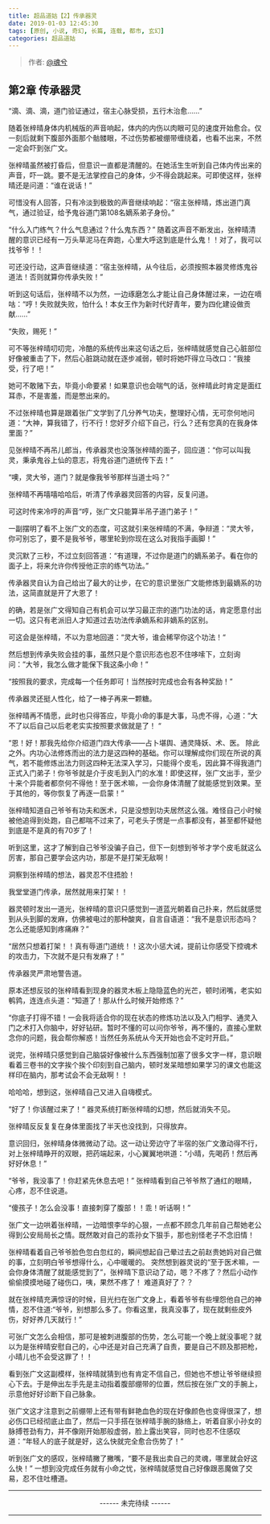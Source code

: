 ```yaml
---
title: 超品道姑【2】传承器灵
date: 2019-01-03 12:45:30
tags: [原创, 小说, 奇幻, 长篇, 连载, 都市, 玄幻]
categories: 超品道姑
---
```


> 作者: [@魂兮](http://weibo.com/paigu77)

## 第2章 传承器灵

“滴、滴、滴，道门验证通过，宿主心脉受损，五行木治愈……”

随着张梓晴身体内机械版的声音响起，体内的内伤以肉眼可见的速度开始愈合。仅一刻后就剩下腹部外面那个骷髅眼，不过伤势都被绷带缠绕着，也看不出来，不然一定会吓到张广文。

张梓晴虽然被打昏后，但意识一直都是清醒的。在她活生生听到自己体内传出来的声音，吓一跳。要不是无法掌控自己的身体，少不得会跳起来。可即使这样，张梓晴还是问道：“谁在说话！”

可惜没有人回答，只有冷淡到极致的声音继续响起：“宿主张梓晴，炼出道门真气，通过验证，给予鬼谷道门第108名嫡系弟子身份。”

“什么入门练气？什么气息通过？什么鬼东西？” 随着这声音不断发出，张梓晴清醒的意识已经有一万头草泥马在奔跑，心里大呼这到底是什么鬼！！对了，我可以找爷爷！！

可还没行动，这声音继续道：“宿主张梓晴，从今往后，必须按照本器灵修炼鬼谷道法！否则就算你传承失败！”

听到这句话后，张梓晴不以为然，一边琢磨怎么才能让自己身体醒过来，一边在嘀咕：“哼！失败就失败，怕什么！本女王作为新时代好青年，要为四化建设做贡献……”

“失败，赐死！” 

可不等张梓晴叨叨完，冷酷的系统传出来这句话之后，张梓晴就感觉自己心脏部位好像被重击了下，然后心脏跳动就在逐步减弱，顿时将她吓得立马改口：“我接受，行了吧！”

她可不敢赌下去，毕竟小命要紧！如果意识也会喘气的话，张梓晴此时肯定是面红耳赤，不是害羞，而是憋出来的。

不过张梓晴也算是跟着张广文学到了几分养气功夫，整理好心情，无可奈何地问道：“大神，算我错了，行不行！您好歹介绍下自己，行么？还有您真的在我身体里面？”

见张梓晴不再吊儿郎当，传承器灵也没落张梓晴的面子，回应道：“你可以叫我灵，秉承鬼谷上仙的意志，将鬼谷道门道统传下去！”

“噢，灵大爷，道门？就是像我爷爷那样当道士吗？” 

张梓晴不再嘻嘻哈哈后，听清了传承器灵回答的内容，反复问道。

可这时传来冷哼的声音“哼，张广文只能算半吊子道门弟子！” 

一副摆明了看不上张广文的态度，可这就引来张梓晴的不满，争辩道：“灵大爷，你可别忘了，要不是我爷爷，哪里轮到你现在这么对我指手画脚！”

灵沉默了三秒，不过立刻回答道：“有道理，不过你是道门的嫡系弟子。看在你的面子上，将来允许你传授他正宗的练气功法。” 

传承器灵自认为自己给出了最大的让步，在它的意识里张广文能修炼到最嫡系的功法，这简直就是开了大恩了！ 

的确，若是张广文得知自己有机会可以学习最正宗的道门功法的话，肯定愿意付出一切。这只有老派旧人才知道过去功法传承嫡系和非嫡系的区别。

可这会是张梓晴，不以为意地回道：“灵大爷，谁会稀罕你这个功法！“ 

然后想到传承失败会挂的事，虽然只是个意识形态也忍不住哆嗦下，立刻询问：”大爷，我怎么做才能保下我这条小命！”

“按照我的要求，完成每一个任务即可！当然按时完成也会有各种奖励！” 

传承器灵还挺人性化，给了一棒子再来一颗糖。

张梓晴再不情愿，此时也只得答应，毕竟小命的事是大事，马虎不得，心道：”大不了以后自己以后老老实实按照要求做就是了！ “

“恩！好！那我先给你介绍道门四大传承——占卜堪舆、通灵降妖、术、医。 除此之外。内功心法修炼而出的法力是这四种的基础。你可以理解成你们现在所说的真气，若不能修炼出法力则这四种无法深入学习，只能得个皮毛，因此算不得我道门正式入门弟子！你爷爷就是介于皮毛到入门的水准！即使这样，张广文出手，至少十来个异能者都奈何不得他！至于医术嘛，一会你身体清醒了就能感觉到效果。至于其他的，等你恢复了再逐一启蒙！”

张梓晴知道自己爷爷有功夫和医术，只是没想到功夫居然这么强。难怪自己小时候被他追得到处跑，自己都喘不过来了，可老头子愣是一点事都没有，甚至都怀疑他到底是不是真的有70岁了！

听到这里，这才了解到自己爷爷没骗子自己，但下一刻想到爷爷才学个皮毛就这么厉害，那自己要学会这内功，那是不是打架无敌啊！

洞察到张梓晴的想法，器灵忍不住捂脸！

我堂堂道门传承，居然就用来打架！！

器灵顿时发出一道光，张梓晴的意识只感觉到一道蓝光朝着自己扑来，然后就感觉到从头到脚的发麻，仿佛被电过的那种酸爽，自言自语道：“我不是意识形态吗？怎么还能感知到疼痛麻？”

“居然只想着打架！！真有辱道门道统！！这次小惩大诫，提前让你感受下控魂术的攻击力，下次就不是只有发麻了！”

传承器灵严肃地警告道。

原本还想反驳的张梓晴看到现身的器灵木板上隐隐蓝色的光芒，顿时闭嘴，老实如鹌鹑，连连点头道：“知道了！那从什么时候开始修炼？”

“你底子打得不错！一会我将适合你的现在状态的修炼功法以及入门相学、通灵入门之术打入你脑中，好好钻研。暂时不懂的可以问你爷爷，再不懂的，直接心里默念你的问题，我会帮你解惑！当然任务系统从今天开始也会不定时开启。”

说完，张梓晴只感觉到自己脑袋好像被什么东西强制加塞了很多文字一样，意识眼看着三卷书的文字挨个挨个印刻到自己脑内，顿时发呆暗想如果学习的课文也能这样印在脑内，那考试会不会无敌啊！！

哈哈哈，想到这，张梓晴自己又进入自嗨模式。

“好了！你该醒过来了！“ 器灵系统打断张梓晴的幻想，然后就消失不见。

张梓晴反反复复在身体里面找了半天也没找到，只得放弃。

意识回归，张梓晴身体微微动了动。这一动让旁边守了半宿的张广文激动得不行，对上张梓晴睁开的双眼，把药端起来，小心翼翼地哄道：“小晴，先喝药！然后再好好休息！”

“爷爷，我没事了！你赶紧先休息去吧！” 张梓晴看到自己爷爷熬了通红的眼睛，心疼，忍不住说道。

“傻孩子！怎么会没事！直接刺穿了腹部！！乖！听话啊！”

张广文一边哄着张梓晴，一边暗恨李华的心狠，一点都不顾念几年前自己帮她老公得到公安局局长之情。既然敢对自己的乖孙女下狠手，那也别怪老子不念旧情！

张梓晴看着自己爷爷脸色忽白忽红的，瞬间想起自己晕过去之前赵贵她妈对自己做的事，立刻明白爷爷想得什么，心中暖暖的。 突然想到器灵说的“至于医术嘛，一会你身体清醒了就能感觉到了”，张梓晴下意识动了动，嗯？不疼了？然后小动作偷偷摸摸地碰了碰伤口，咦，果然不疼了！ 难道真好了？？

就在张梓晴充满惊讶的时候，目光扫在张广文身上，看着爷爷有些埋怨他自己的神情，忍不住道:“爷爷，别想那么多了。你看这里，我真没事了，现在就剩些皮外伤，好好养几天就行！”

可张广文怎么会相信，那可是被刺进腹部的伤势，怎么可能一个晚上就没事呢？就以为是张梓晴安慰自己的，心中还是对自己充满了自责，要是自己不顾及那把枪，小晴儿也不会受这罪了！！

看到张广文这副模样，张梓晴就猜到也有肯定不信自己，但她也不想让爷爷继续担心下去。于是伸出左手先是主动指着腹部绷带的位置，然后按在张广文的手腕上，示意他好好诊断下自己脉象。

张广文这才注意到之前绷带上还有带有鲜艳血色的现在好像颜色也变得很深了，想必伤口已经彻底止血了，然后一只手搭在张梓晴手腕的脉络上，听着自家小孙女的脉搏苍劲有力，并不像刚开始那般虚弱，脸上露出笑容，同时也忍不住感叹道：“年轻人的底子就是好，这么快就完全愈合伤势了！”

听到张广文的感叹，张梓晴撇了撇嘴，“要不是我出卖自己的灵魂，哪里就会好这么快！” 一想到没完成任务就有小命之忧，张梓晴就感觉自己好像跟恶魔做了交易，忍不住吐槽道。

---

<center> ------ 未完待续 ------ </center>

---
